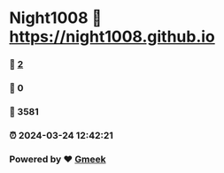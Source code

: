 # Night1008 :link: https://night1008.github.io 
### :page_facing_up: [2](https://night1008.github.io/tag.html) 
### :speech_balloon: 0 
### :hibiscus: 3581 
### :alarm_clock: 2024-03-24 12:42:21 
### Powered by :heart: [Gmeek](https://github.com/Meekdai/Gmeek)
